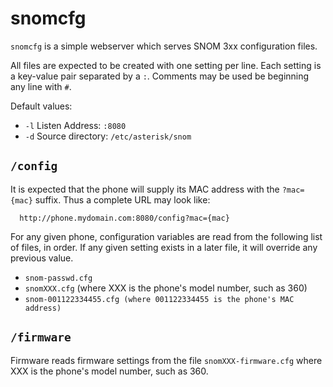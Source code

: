# snomcfg

`snomcfg` is a simple webserver which serves SNOM 3xx configuration files.

All files are expected to be created with one setting per line.  Each setting is
a key-value pair separated by a `:`.  Comments may be used be beginning any line
with `#`.

Default values:

 - `-l` Listen Address: `:8080`
 - `-d` Source directory: `/etc/asterisk/snom`

## `/config`

It is expected that the phone will supply its MAC address with the `?mac={mac}`
suffix.  Thus a complete URL may look like:

```
  http://phone.mydomain.com:8080/config?mac={mac}
```

For any given phone, configuration variables are read from the following list of
files, in order.  If any given setting exists in a later file, it will override any
previous value.

  - `snom-passwd.cfg`
  - `snomXXX.cfg` (where XXX is the phone's model number, such as 360)
  - `snom-001122334455.cfg (where 001122334455 is the phone's MAC address)`

## `/firmware`

Firmware reads firmware settings from the file `snomXXX-firmware.cfg` where XXX
is the phone's model number, such as 360.


